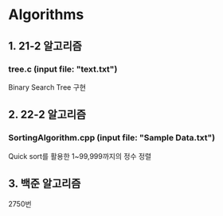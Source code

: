 # Algorithms
## 1. 21-2 알고리즘
### tree.c (input file: "text.txt")
Binary Search Tree 구현
## 2. 22-2 알고리즘
### SortingAlgorithm.cpp (input file: "Sample Data.txt")
Quick sort를 활용한 1~99,999까지의 정수 정렬
## 3. 백준 알고리즘
2750번
